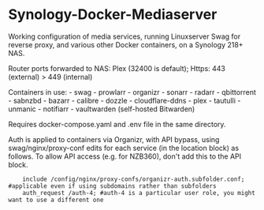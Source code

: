 # Synology-Docker-Mediaserver
Working configuration of media services, running Linuxserver Swag for reverse proxy, and various other Docker containers, on a Synology 218+ NAS.

Router ports forwarded to NAS:
Plex (32400 is default); Https: 443 (external) > 449 (internal)

Containers in use:
      - swag
      - prowlarr
      - organizr
      - sonarr
      - radarr
      - qbittorrent
      - sabnzbd
      - bazarr
      - calibre
      - dozzle
      - cloudflare-ddns
      - plex
      - tautulli
      - unmanic
      - notifiarr
      - vaultwarden (self-hosted Bitwarden)

Requires docker-compose.yaml and .env file in the same directory.

Auth is applied to containers via Organizr, with API bypass, using swag/nginx/proxy-conf edits for each service (in the location block) as follows. To allow API access (e.g. for NZB360), don't add this to the API block.

        include /config/nginx/proxy-confs/organizr-auth.subfolder.conf; #applicable even if using subdomains rather than subfolders
        auth_request /auth-4; #auth-4 is a particular user role, you might want to use a different one
